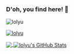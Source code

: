 ### D'oh, you find here! 👋
<!--
**lolyu/lolyu** is a ✨ _special_ ✨ repository because its `README.md` (this file) appears on your GitHub profile.

Here are some ideas to get you started:

- 🔭 I’m currently working on ...
- 🌱 I’m currently learning ...
- 👯 I’m looking to collaborate on ...
- 🤔 I’m looking for help with ...
- 💬 Ask me about ...
- 📫 How to reach me: ...
- 😄 Pronouns: ...
- ⚡ Fun fact: ...
-->
                                                                                                            

<p align="left"> <img src="https://komarev.com/ghpvc/?username=lolyu&label=Profile%20views&color=0e75b6&style=flat" alt="lolyu" /> </p>
<p align="left"> <a href="https://github.com/ryo-ma/github-profile-trophy"><img src="https://github-profile-trophy.vercel.app/?username=lolyu" alt="lolyu" /></a> </p>

<a href="https://github.com/lolyu/lolyu">
  <img align="center" src="https://github-readme-stats.vercel.app/api/top-langs/?username=lolyu&hide=Makefile" />
</a>
<a href="https://github.com/lolyu/lolyu">
  <img align="center" src="https://github-readme-stats.vercel.app/api?username=lolyu&show_icons=true&line_height=27&count_private=true" alt="lolyu's GitHub Stats" />
</a>

